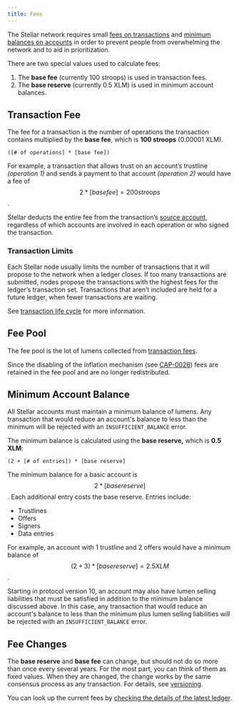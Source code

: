 ```yaml
---
title: Fees
---
```


The Stellar network requires small [fees on transactions](#transaction-fee) and [minimum balances on accounts](#minimum-account-balance) in order to prevent people from overwhelming the network and to aid in prioritization.

There are two special values used to calculate fees:

1. The **base fee** (currently 100 stroops) is used in transaction fees.
2. The **base reserve** (currently 0.5 XLM) is used in minimum account balances.


## Transaction Fee

The fee for a transaction is the number of operations the transaction contains multiplied by the **base fee**, which is **100 stroops** (0.00001 XLM).

```math-formula
([# of operations] * [base fee])
```

For example, a transaction that allows trust on an account’s trustline *(operation 1)* and sends a payment to that account *(operation 2)* would have a fee of $$2 * [base fee] = 200 stroops$$.

Stellar deducts the entire fee from the transaction’s [source account](./transactions.md#source-account), regardless of which accounts are involved in each operation or who signed the transaction.


### Transaction Limits

Each Stellar node usually limits the number of transactions that it will propose to the network when a ledger closes. If too many transactions are submitted, nodes propose the transactions with the highest fees for the ledger’s transaction set. Transactions that aren’t included are held for a future ledger, when fewer transactions are waiting.

See [transaction life cycle](./transactions.md#life-cycle) for more information.

## Fee Pool

The fee pool is the lot of lumens collected from [transaction fees](./fees.md#transaction-fee).

Since the disabling of the inflation mechanism (see [CAP-0026](https://github.com/stellar/stellar-protocol/blob/master/core/cap-0026.md)) fees are retained in the fee pool and are no longer redistributed. 

## Minimum Account Balance

All Stellar accounts must maintain a minimum balance of lumens. Any transaction that would reduce an account's balance to less than the minimum will be rejected with an `INSUFFICIENT_BALANCE` error.

The minimum balance is calculated using the **base reserve,** which is **0.5 XLM**:

```math-formula
(2 + [# of entries]) * [base reserve]
```

The minimum balance for a basic account is $$2 * [base reserve]$$. Each additional entry costs the base reserve. Entries include:

- Trustlines
- Offers
- Signers
- Data entries

For example, an account with 1 trustline and 2 offers would have a minimum balance of $$(2 + 3) * [base reserve] = 2.5 XLM$$.

Starting in protocol version 10, an account may also have lumen selling liabilities that must be satisfied in addition to the minimum balance discussed above. In this case, any transaction that would reduce an account's balance to less than the minimum plus lumen selling liabilities will be rejected with an `INSUFFICIENT_BALANCE` error.

## Fee Changes

The **base reserve** and **base fee** can change, but should not do so more than once every several years. For the most part, you can think of them as fixed values. When they are changed, the change works by the same consensus process as any transaction. For details, see [versioning](https://www.stellar.org/developers/guides/concepts/versioning.html).

You can look up the current fees by [checking the details of the latest ledger](../../horizon/reference/endpoints/ledgers-single.md).
